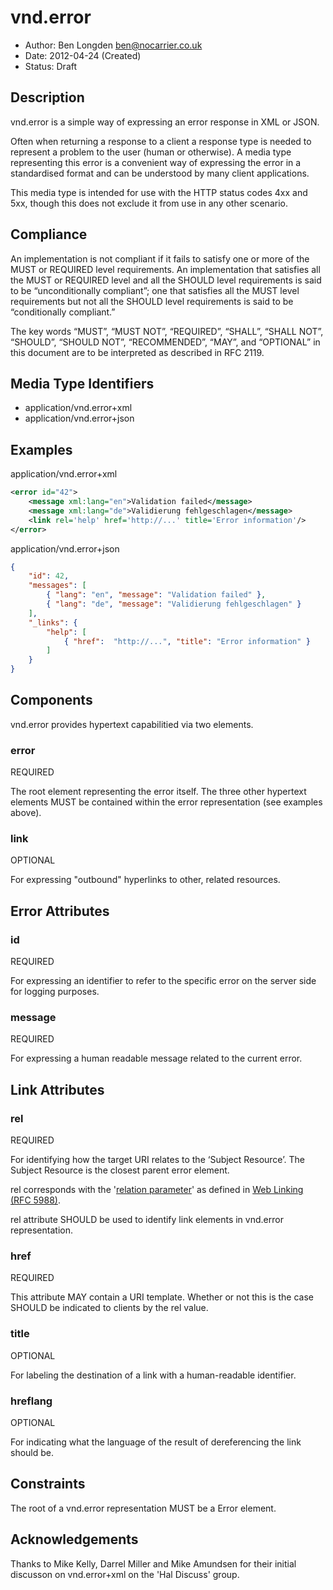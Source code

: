 # vnd.error

* Author: Ben Longden <ben@nocarrier.co.uk>
* Date: 2012-04-24 (Created)
* Status: Draft

## Description

vnd.error is a simple way of expressing an error response in XML or JSON.

Often when returning a response to a client a response type is needed to represent a problem to the user (human or otherwise).  A media type representing this error is a convenient way of expressing the error in a standardised format and can be understood by many client applications.

This media type is intended for use with the HTTP status codes 4xx and 5xx, though this does not exclude it from use in any other scenario.

## Compliance

An implementation is not compliant if it fails to satisfy one or more of the MUST or REQUIRED level requirements. An implementation that satisfies all the MUST or REQUIRED level and all the SHOULD level requirements is said to be “unconditionally compliant”; one that satisfies all the MUST level requirements but not all the SHOULD level requirements is said to be “conditionally compliant.”

The key words “MUST”, “MUST NOT”, “REQUIRED”, “SHALL”, “SHALL NOT”, “SHOULD”, “SHOULD NOT”, “RECOMMENDED”, “MAY”, and “OPTIONAL” in this document are to be interpreted as described in RFC 2119.

## Media Type Identifiers

* application/vnd.error+xml
* application/vnd.error+json

## Examples

application/vnd.error+xml
```xml
<error id="42">
    <message xml:lang="en">Validation failed</message>
    <message xml:lang="de">Validierung fehlgeschlagen</message>
    <link rel='help' href='http://...' title='Error information'/>
</error>
```

application/vnd.error+json
```json
{
    "id": 42,
    "messages": [ 
        { "lang": "en", "message": "Validation failed" },
        { "lang": "de", "message": "Validierung fehlgeschlagen" }
    ],
    "_links": {
        "help": [
            { "href":  "http://...", "title": "Error information" }
        ]
    }
}
```

## Components

vnd.error provides hypertext capabilitied via two elements.

### error

REQUIRED

The root element representing the error itself. The three other hypertext elements MUST be contained within the error representation (see examples above).

### link

OPTIONAL

For expressing "outbound" hyperlinks to other, related resources.

## Error Attributes

### id

REQUIRED

For expressing an identifier to refer to the specific error on the server side for logging purposes.

### message

REQUIRED

For expressing a human readable message related to the current error.

## Link Attributes

### rel

REQUIRED

For identifying how the target URI relates to the ‘Subject Resource’. The Subject Resource is the closest parent error element.

rel corresponds with the '[relation parameter](http://tools.ietf.org/html/rfc5988#section-5.3)' as defined in [Web Linking (RFC 5988)](http://tools.ietf.org/html/rfc5988).

rel attribute SHOULD be used to identify link elements in vnd.error representation.

### href

REQUIRED

This attribute MAY contain a URI template. Whether or not this is the case SHOULD be indicated to clients by the rel value.

### title

OPTIONAL

For labeling the destination of a link with a human-readable identifier.

### hreflang

OPTIONAL

For indicating what the language of the result of dereferencing the link should be.


## Constraints

The root of a vnd.error representation MUST be a Error element.

## Acknowledgements

Thanks to Mike Kelly, Darrel Miller and Mike Amundsen for their initial discusson on vnd.error+xml on the 'Hal Discuss' group.
